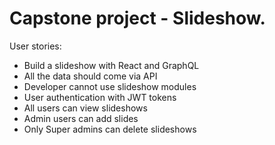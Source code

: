 # Capstone project - Slideshow.

User stories: 
- Build a slideshow with React and GraphQL 
- All the data should come via API
- Developer cannot use slideshow modules
- User authentication with JWT tokens
- All users can view slideshows
- Admin users can add slides
- Only Super admins can delete slideshows